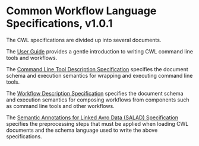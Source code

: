 # Common Workflow Language Specifications, v1.0.1

The CWL specifications are divided up into several documents.

The [User Guide](UserGuide.html) provides a gentle introduction to writing CWL
command line tools and workflows.

The [Command Line Tool Description Specification](CommandLineTool.html)
specifies the document schema and execution semantics for wrapping and
executing command line tools.

The [Workflow Description Specification](Workflow.html) specifies the document
schema and execution semantics for composing workflows from components such as
command line tools and other workflows.

The
[Semantic Annotations for Linked Avro Data (SALAD) Specification](SchemaSalad.html)
specifies the preprocessing steps that must be applied when loading CWL
documents and the schema language used to write the above specifications.
